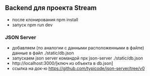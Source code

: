 ## Backend для проекта Stream

- после клонирования npm install
- запуск npm run dev


### JSON Server

- добавляем (по аналогии с данными расположенными в файле) данные в файл ./static/db.json
- запускаем json server командой npx json-server ./static/db.json
- http://localhost:3000/[ключ из объекта в db.json]
- ссылка на док-ю https://github.com/typicode/json-server/tree/v0
